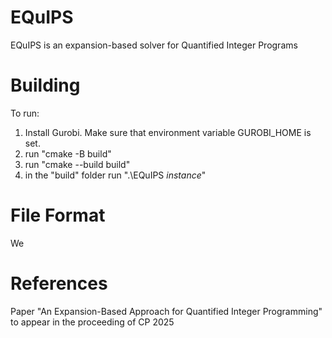# EQuIPS
EQuIPS is an expansion-based solver for Quantified Integer Programs

# Building
To run:
1. Install Gurobi. Make sure that environment variable GUROBI_HOME is set.
2. run "cmake -B build"
3. run "cmake --build build"
4. in the "build" folder run ".\EQuIPS *instance*"

# File Format
We 
# References
Paper "An Expansion-Based Approach for Quantified Integer Programming" to appear in the proceeding of CP 2025